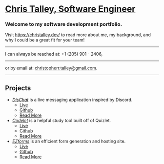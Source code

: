# [Chris Talley, Software Engineer](https://christalley.dev/) 
### Welcome to my software development portfolio.

Visit https://christalley.dev/ to read more about me, my background, and why I could be a great fit for your team!
***
I can always be reached at: +1 (205) 901 - 2406,
***
or by email at: christopherr.talley@gmail.com.
***

## Projects
- _[DisChat](https://dischat-application.herokuapp.com/)_ is a live messaging application inspired by Discord.
    - [Live](https://dischat-application.herokuapp.com/)
    - [Github](https://github.com/christophertalley/DisChat-Frontend)
    - [Read More](https://christalley.dev/dischat.html)
- _[Codelet](https://www.codelet.info/)_ is a helpful study tool built off of Quizlet.
    - [Live](https://www.codelet.info/)
    - [Github](https://github.com/christophertalley/Codelet-Frontend)
    - [Read More](https://christalley.dev/codelet.html)
- _[EZforms](https://master.d2orb18e1brind.amplifyapp.com/)_ is an efficient form generation and hosting site.
    - [Live](https://master.d2orb18e1brind.amplifyapp.com/)
    - [Github](https://github.com/christophertalley/EZ-frontend)
    - [Read More](https://christalley.dev/ezforms.html)

